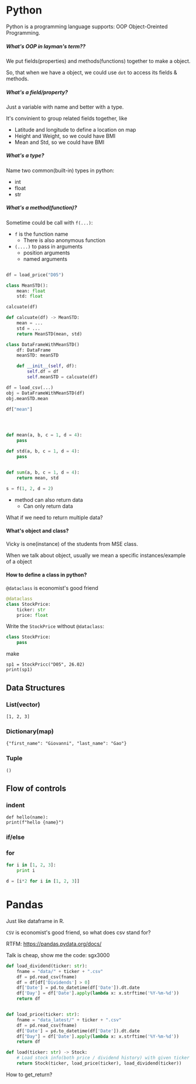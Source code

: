 # Python

Python is a programming language supports: OOP Object-Oreinted Programming.

##### What's OOP in layman's term??

We put fields(properties) and methods(functions) together to make a object.

So, that when we have a object, we could use `dot` to access its fields & methods.

##### What's a field/property?

Just a variable with name and better with a type.

It's convinient to group related fields together, like
- Latitude and longitude to define a location on map
- Height and Weight, so we could have BMI
- Mean and Std, so we could have BMI

##### What's a type?

Name two common(built-in) types in python:
- int
- float
- str

##### What's a method(function)?

Sometime could be call with `f(...)`:
- `f` is the function name
  - There is also anonymous function
- `(....)` to pass in arguments
  - position arguments
  - named arguments

```python

df = load_price("D05")

class MeanSTD():
    mean: float
    std: float

calcuate(df)

def calcuate(df) -> MeanSTD:
    mean = ...
    std = ...
    return MeanSTD(mean, std)

class DataFrameWithMeanSTD()
    df: DataFrame
    meanSTD: meanSTD

    def __init__(self, df):
        self.df = df
        self.meanSTD = calcuate(df)

df = load_csv(...)
obj = DataFrameWithMeanSTD(df)
obj.meanSTD.mean

df["mean"]




def mean(a, b, c = 1, d = 4):
    pass

def std(a, b, c = 1, d = 4):
    pass


def sum(a, b, c = 1, d = 4):
    return mean, std

s = f(1, 2, d = 2)
```
- method can also return data
  - Can only return data

What if we need to return multiple data?

#### What's object and class?

Vicky is one(instance) of the students from MSE class.

When we talk about object, usually we mean a specific instances/example of a object

#### How to define a class in python?

`@dataclass` is economist's good friend


```python
@dataclass
class StockPrice:
    ticker: str
    price: float
```

Write the `StockPrice` without `@dataclass`:

```python
class StockPrice:
	pass
```

make
```
sp1 = StockPricc("D05", 26.02)
print(sp1)
```

## Data Structures

### List(vector)

`[1, 2, 3]`

### Dictionary(map)

`{"first_name": "Giovanni", "last_name": "Gao"}`

### Tuple

`()`

## Flow of controls

### indent

```
def hello(name):
print(f"hello {name}")
```

### if/else

### for

```python
for i in [1, 2, 3]:
	print i

d = [i*2 for i in [1, 2, 3]]
```

# Pandas

Just like dataframe in R.

`CSV` is economist's good friend, so what does csv stand for?

RTFM: https://pandas.pydata.org/docs/

Talk is cheap, show me the code: sgx3000

```python
def load_dividend(ticker: str):
    fname = "data/" + ticker + ".csv"
    df = pd.read_csv(fname)
    df = df[df['Dividends'] > 0]
    df['Date'] = pd.to_datetime(df['Date']).dt.date
    df['Day'] = df['Date'].apply(lambda x: x.strftime('%Y-%m-%d'))
    return df


def load_price(ticker: str):
    fname = "data_latest/" + ticker + ".csv"
    df = pd.read_csv(fname)
    df['Date'] = pd.to_datetime(df['Date']).dt.date
    df["Day"] = df['Date'].apply(lambda x: x.strftime('%Y-%m-%d'))
    return df

def load(ticker: str) -> Stock:
    # Load stock info(both price / dividend history) with given ticker
    return Stock(ticker, load_price(ticker), load_dividend(ticker))
```

How to get_return?
